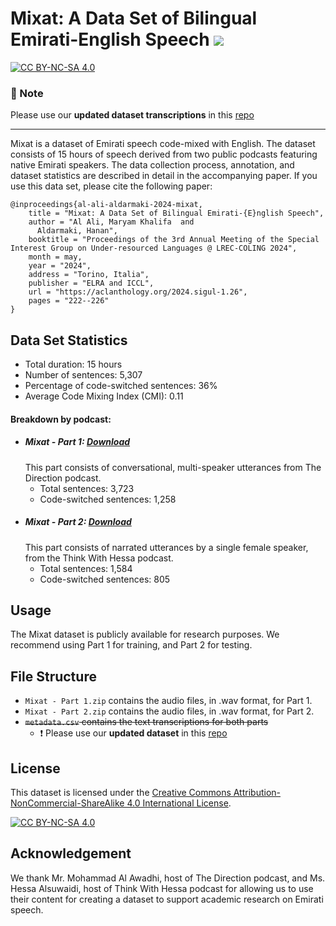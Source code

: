 # Mixat: A Data Set of Bilingual Emirati-English Speech <a href=''> <a href='https://aclanthology.org/2024.sigul-1.26.pdf'><img src='https://img.shields.io/badge/paper-Paper-red'></a> 

[![CC BY-NC-SA 4.0][cc-by-nc-sa-shield]][cc-by-nc-sa]

### 🔴  Note
Please use our **updated dataset transcriptions** in this <a href='https://github.com/mbzuai-nlp/PolyWER'>repo</a>

---

Mixat is a dataset of Emirati speech code-mixed with English. The dataset consists of 15 hours of speech derived from two public podcasts featuring native Emirati speakers. The data collection process, annotation, and dataset statistics are described in detail in the accompanying paper. If you use this data set, please cite the following paper:

```
@inproceedings{al-ali-aldarmaki-2024-mixat,
    title = "Mixat: A Data Set of Bilingual Emirati-{E}nglish Speech",
    author = "Al Ali, Maryam Khalifa  and
      Aldarmaki, Hanan",
    booktitle = "Proceedings of the 3rd Annual Meeting of the Special Interest Group on Under-resourced Languages @ LREC-COLING 2024",
    month = may,
    year = "2024",
    address = "Torino, Italia",
    publisher = "ELRA and ICCL",
    url = "https://aclanthology.org/2024.sigul-1.26",
    pages = "222--226"
}

```


## Data Set Statistics
- Total duration: 15 hours
- Number of sentences: 5,307
- Percentage of code-switched sentences: 36%
- Average Code Mixing Index (CMI): 0.11

#### Breakdown by podcast:
  - ##### Mixat - Part 1: [Download](https://github.com/Maryam-AlAli/Mixat-dataset/blob/main/Mixat%20-%20Part%201.zip?download=)
    This part consists of conversational, multi-speaker utterances from The Direction podcast. 
    - Total sentences: 3,723
    - Code-switched sentences: 1,258
  - ##### Mixat -  Part 2: [Download](https://github.com/Maryam-AlAli/Mixat-dataset/blob/main/Mixat%20-%20Part%202.zip?download=)
    This part consists of narrated utterances by a single female speaker, from the Think With Hessa podcast. 
    - Total sentences: 1,584
    - Code-switched sentences: 805

## Usage 
The Mixat dataset is publicly available for research purposes. We recommend using Part 1 for training, and Part 2 for testing. 

## File Structure
- `Mixat - Part 1.zip` contains the audio files, in .wav format, for Part 1.
- `Mixat - Part 2.zip` contains the audio files, in .wav format, for Part 2.
- ~~`metadata.csv`  contains the text transcriptions for both parts~~
    - ❗  Please use our **updated dataset** in this <a href='https://github.com/mbzuai-nlp/PolyWER'>repo</a>


## License
This dataset is licensed under the [Creative Commons Attribution-NonCommercial-ShareAlike 4.0 International License][cc-by-nc-sa].

[![CC BY-NC-SA 4.0][cc-by-nc-sa-image]][cc-by-nc-sa]

## Acknowledgement
We thank Mr. Mohammad Al Awadhi, host of The Direction podcast, and Ms. Hessa Alsuwaidi, host of Think With Hessa podcast for allowing us to use their content for creating a dataset to support  academic research on Emirati speech. 


[cc-by-nc-sa]: http://creativecommons.org/licenses/by-nc-sa/4.0/
[cc-by-nc-sa-image]: https://licensebuttons.net/l/by-nc-sa/4.0/88x31.png
[cc-by-nc-sa-shield]: https://img.shields.io/badge/License-CC%20BY--NC--SA%204.0-lightgrey.svg
